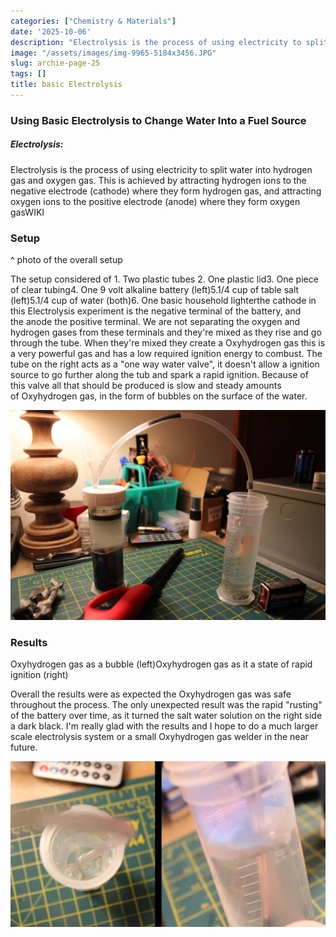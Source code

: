 ```yaml
---
categories: ["Chemistry & Materials"]
date: '2025-10-06'
description: "Electrolysis is the process of using electricity to split water into"
image: "/assets/images/img-9965-5184x3456.JPG"
slug: archie-page-25
tags: []
title: basic Electrolysis
---
```



### Using Basic Electrolysis to Change Water Into a Fuel Source




##### Electrolysis:


Electrolysis is the process of using electricity to split water into hydrogen gas and oxygen gas. This is achieved by attracting hydrogen ions to the negative electrode (cathode) where they form hydrogen gas, and attracting oxygen ions to the positive electrode (anode) where they form oxygen gasWIKI




### Setup


^ photo of the overall setup


The setup considered of 1. Two plastic tubes 2. One plastic lid3. One piece of clear tubing4. One 9 volt alkaline battery (left)5.1/4 cup of table salt (left)5.1/4 cup of water (both)6. One basic household lighterthe cathode in this Electrolysis experiment is the negative terminal of the battery, and the anode the positive terminal. We are not separating the oxygen and hydrogen gases from these terminals and they're mixed as they rise and go through the tube. When they're mixed they create a Oxyhydrogen gas this is a very powerful gas and has a low required ignition energy to combust. The tube on the right acts as a "one way water valve", it doesn't allow a ignition source to go further along the tub and spark a rapid ignition. Because of this valve all that should be produced is slow and steady amounts of Oxyhydrogen gas, in the form of bubbles on the surface of the water.


![Mobirise Website Builder](/assets/images/img-9965-1076x717.JPG)




### Results


Oxyhydrogen gas as a bubble (left)Oxyhydrogen gas as it a state of rapid ignition (right)


Overall the results were as expected the Oxyhydrogen gas was safe throughout the process. The only unexpected result was the rapid "rusting" of the battery over time, as it turned the salt water solution on the right side a dark black. I'm really glad with the results and I hope to do a much larger scale electrolysis system or a small Oxyhydrogen gas welder in the near future.


![Mobirise Website Builder](/assets/images/results-1076x566.JPG)


